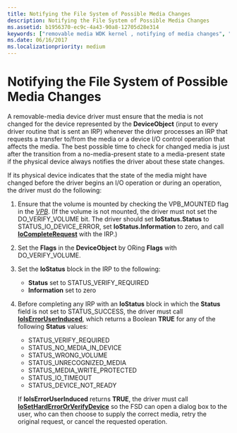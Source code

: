 ```yaml
---
title: Notifying the File System of Possible Media Changes
description: Notifying the File System of Possible Media Changes
ms.assetid: b1956370-ec9c-4a43-90a8-12705d28e314
keywords: ["removable media WDK kernel , notifying of media changes", "notifications WDK removable media", "media change notifications WDK removable media"]
ms.date: 06/16/2017
ms.localizationpriority: medium
---
```


# Notifying the File System of Possible Media Changes





A removable-media device driver must ensure that the media is not changed for the device represented by the **DeviceObject** (input to every driver routine that is sent an IRP) whenever the driver processes an IRP that requests a transfer to/from the media or a device I/O control operation that affects the media. The best possible time to check for changed media is just after the transition from a no-media-present state to a media-present state if the physical device always notifies the driver about these state changes.

If its physical device indicates that the state of the media might have changed before the driver begins an I/O operation or during an operation, the driver must do the following:

1.  Ensure that the volume is mounted by checking the VPB\_MOUNTED flag in the [*VPB*](https://msdn.microsoft.com/library/windows/hardware/ff556344#wdkgloss-vpb). (If the volume is not mounted, the driver must not set the DO\_VERIFY\_VOLUME bit. The driver should set **IoStatus.Status** to STATUS\_IO\_DEVICE\_ERROR, set **IoStatus.Information** to zero, and call [**IoCompleteRequest**](https://msdn.microsoft.com/library/windows/hardware/ff548343) with the IRP.)

2.  Set the **Flags** in the **DeviceObject** by ORing **Flags** with DO\_VERIFY\_VOLUME.

3.  Set the **IoStatus** block in the IRP to the following:
    -   **Status** set to STATUS\_VERIFY\_REQUIRED
    -   **Information** set to zero

4.  Before completing any IRP with an **IoStatus** block in which the **Status** field is not set to STATUS\_SUCCESS, the driver must call [**IoIsErrorUserInduced**](https://msdn.microsoft.com/library/windows/hardware/ff549375), which returns a Boolean **TRUE** for any of the following **Status** values:

    -   STATUS\_VERIFY\_REQUIRED
    -   STATUS\_NO\_MEDIA\_IN\_DEVICE
    -   STATUS\_WRONG\_VOLUME
    -   STATUS\_UNRECOGNIZED\_MEDIA
    -   STATUS\_MEDIA\_WRITE\_PROTECTED
    -   STATUS\_IO\_TIMEOUT
    -   STATUS\_DEVICE\_NOT\_READY

    If **IoIsErrorUserInduced** returns **TRUE**, the driver must call [**IoSetHardErrorOrVerifyDevice**](https://msdn.microsoft.com/library/windows/hardware/ff549707) so the FSD can open a dialog box to the user, who can then choose to supply the correct media, retry the original request, or cancel the requested operation.

 

 




